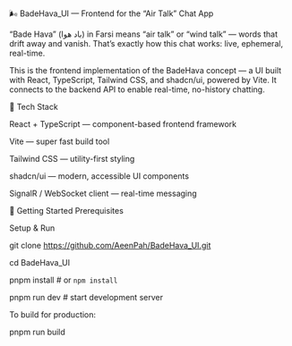 🌬️ BadeHava_UI — Frontend for the “Air Talk” Chat App

“Bade Hava” (باد هوا) in Farsi means “air talk” or “wind talk” — words that drift away and vanish.
That’s exactly how this chat works: live, ephemeral, real-time.

This is the frontend implementation of the BadeHava concept — a UI built with React, TypeScript, Tailwind CSS, and shadcn/ui, powered by Vite.
It connects to the backend API to enable real-time, no-history chatting.

🧰 Tech Stack

React + TypeScript — component-based frontend framework

Vite — super fast build tool

Tailwind CSS — utility-first styling

shadcn/ui — modern, accessible UI components

SignalR / WebSocket client — real-time messaging


🚀 Getting Started
Prerequisites


Setup & Run

git clone https://github.com/AeenPah/BadeHava_UI.git

cd BadeHava_UI

pnpm install     # or `npm install`

pnpm run dev     # start development server


To build for production:

pnpm run build
